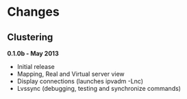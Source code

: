# Changes #

## Clustering ##

**0.1.0b - May 2013**

- Initial release
- Mapping, Real and Virtual server view
- Display connections (launches ipvadm -Lnc)
- Lvssync (debugging, testing and synchronize commands)